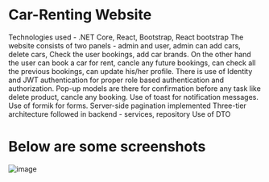 # Car-Renting Website
Technologies used - .NET Core, React, Bootstrap, React bootstrap
The website consists of two panels - admin and user, admin can add cars, delete cars, Check the user bookings, add car brands.
On the other hand the user can book a car for rent, cancle any future bookings, can check all the previous bookings, can update his/her profile.
There is use of Identity and JWT authentication for proper role based authentication and authorization.
Pop-up models are there for confirmation before any task like delete product, cancle any booking.
Use of toast for notification messages.
Use of formik for forms.
Server-side pagination implemented
Three-tier architecture followed in backend - services, repository
Use of DTO

# Below are some screenshots

![image](https://github.com/aastha2501/Car-Renting/assets/70199184/37c4a531-86c6-43ec-b52b-4ccbef502157)
